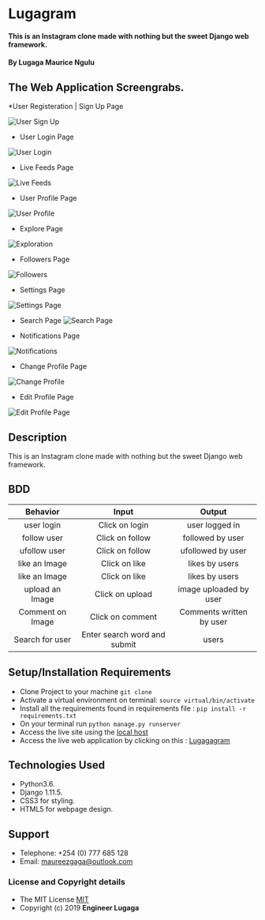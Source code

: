 # Lugagram

#### This is an Instagram clone made with nothing but the sweet Django web framework.

#### By **Lugaga Maurice Ngulu**

## The Web Application Screengrabs.

*User Registeration | Sign Up Page

![User Sign Up]()

* User Login Page

![User Login]()

* Live Feeds Page

![Live Feeds](media/lugagram-web-app-screen-grabs/live-feed.PNG)

* User Profile Page

![User Profile](media/lugagram-web-app-screen-grabs/user-profile.PNG)

* Explore Page

![Exploration](media/lugagram-web-app-screen-grabs/user-exploration.PNG)

* Followers Page

![Followers](media/lugagram-web-app-screen-grabs/user-followers.PNG)

* Settings Page

![Settings Page](media/lugagram-web-app-screen-grabs/user-settings.PNG)

* Search Page
![Search Page](media/lugagram-web-app-screen-grabs/user-search.PNG)

* Notifications Page

![Notifications](media/lugagram-web-app-screen-grabs/user-notifications.PNG)

* Change Profile Page

![Change Profile](media/lugagram-web-app-screen-grabs/change-profile.PNG)

* Edit Profile Page

![Edit Profile Page](media/lugagram-web-app-screen-grabs/edit-profile.PNG)

## Description

This is an Instagram clone made with nothing but the sweet Django web framework.

## BDD

| Behavior | Input  | Output |
| :-------------: | :-------------: | :-------------: |
| user login | Click on login | user logged in |
| follow user | Click on follow | followed by user |
| ufollow user | Click on follow | ufollowed by user |
| like an Image | Click on like  | likes by users |
| like an Image | Click on like  | likes by users |
| upload an Image | Click on upload  | image uploaded by user |
| Comment on Image | Click on comment  | Comments written by user |
| Search for user | Enter search word and submit | users |

## Setup/Installation Requirements

* Clone Project to your machine `git clone `
* Activate a virtual environment on terminal: `source virtual/bin/activate`
* Install all the requirements found in requirements file : `pip install -r requirements.txt`
* On your terminal run `python manage.py runserver`
* Access the live site using the [local host]()
* Access the live web application by clicking on this : [Lugagagram](https://lugagagram.herokuapp.com/)

## Technologies Used

* Python3.6.
* Django 1.11.5.
* CSS3 for styling.
* HTML5 for webpage design.

## Support

* Telephone: +254 (0) 777 685 128
* Email: maureezgaga@outlook.com

### License and Copyright details

* The MIT License [MIT]()
* Copyright (c) 2019 **Engineer Lugaga**



